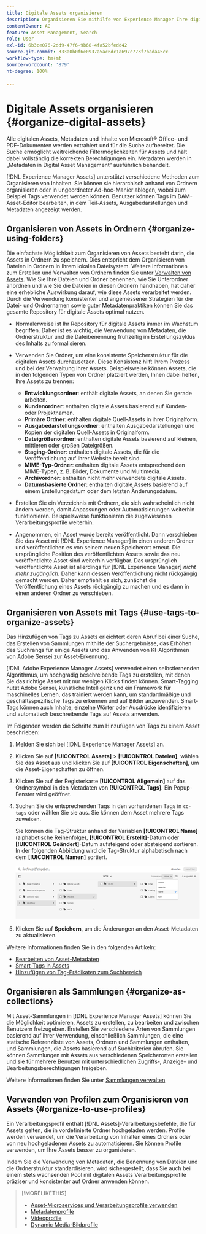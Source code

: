 ```yaml
---
title: Digitale Assets organisieren
description: Organisieren Sie mithilfe von Experience Manager Ihre digitalen Assets, Bilder, Dateien, Ordner usw.
contentOwner: AG
feature: Asset Management, Search
role: User
exl-id: 6b3ce076-2dd9-47f6-9b68-4fa52bfedd42
source-git-commit: 333a0b0f6e0937a5ac6dc1a697c773f7bada45cc
workflow-type: tm+mt
source-wordcount: '879'
ht-degree: 100%

---
```


# Digitale Assets organisieren {#organize-digital-assets}

Alle digitalen Assets, Metadaten und Inhalte von Microsoft® Office- und PDF-Dokumenten werden extrahiert und für die Suche aufbereitet. Die Suche ermöglicht weitreichende Filtermöglichkeiten für Assets und hält dabei vollständig die korrekten Berechtigungen ein. Metadaten werden in „Metadaten in Digital Asset Management“ ausführlich behandelt.

[!DNL Experience Manager Assets] unterstützt verschiedene Methoden zum Organisieren von Inhalten. Sie können sie hierarchisch anhand von Ordnern organisieren oder in ungeordneter Ad-hoc-Manier ablegen, wobei zum Beispiel Tags verwendet werden können. Benutzer können Tags im DAM-Asset-Editor bearbeiten, in dem Teil-Assets, Ausgabedarstellungen und Metadaten angezeigt werden.

<!-- Commenting to pull down the existing content before applying changes wrt CQDOC-15930
## Create folders {#create-folders}

When organizing a collection of assets, for example, all *Nature* images, you can create folders to keep them together. You can use folders to categorize and organize your assets. [!DNL Assets] does not require you to organize assets in folders to work better.

>[!NOTE]
>
>Sharing an Assets folder (in Marketing Cloud) of the type `sling:OrderedFolder`, is not supported. If you want to share a folder, do not select Ordered when creating a folder.

1. Navigate to the place in your digital assets folder where you want to create a new folder.
1. In the menu, click **[!UICONTROL Create]**. Select **[!UICONTROL New Folder]**.
1. In the **[!UICONTROL Title]** field, provide a folder name. By default, DAM uses the title that you provided as the folder name. Once the folder is created, you can override the default and specify another folder name.
1. Click **[!UICONTROL Create]**. Your folder is displayed in the digital assets folder.

## Add CUG properties to folders {#add-cug-properties-to-folders}

You can limit who can access certain folders in Assets by making the folder part of a closed user group (CUG). To make a folder part of a CUG:

1. In Assets, right-click the folder you want to add closed user group properties for and select **Properties**.  
1. Click the **CUG** tab.
1. Select the **Enabled** check box to make the folder and its assets available only to a closed user group.  
1. Browse to the login page, if there is one, to add that information. Add admitted groups by clicking **Add item**. If necessary, add the realm. Click **OK** to save your changes.

## Use tags to organize assets {#use-tags-to-organize-assets}

You can use folders or tags or both to organize assets. Adding tags to assets makes them more easy to retrieve during a search. To add tags to an asset, follow these steps:

1. In the Digital Asset Manager, double-click the asset to open it.
1. In the **Tags** area, open the menu to reveal the available tags. Select tags as appropriate. To delete a tag, hover the pointer over the tag and click `X` to delete it.
1. Click **Save** to save any tags you added.

Date24/08/2021
-->

## Organisieren von Assets in Ordnern {#organize-using-folders}

Die einfachste Möglichkeit zum Organisieren von Assets besteht darin, die Assets in Ordnern zu speichern. Dies entspricht dem Organisieren von Dateien in Ordnern in Ihrem lokalen Dateisystem. Weitere Informationen zum Erstellen und Verwalten von Ordnern finden Sie unter [Verwalten von Assets](manage-digital-assets.md). Wie Sie Ihre Dateien und Ordner benennen, wie Sie Unterordner anordnen und wie Sie die Dateien in diesen Ordnern handhaben, hat daher eine erhebliche Auswirkung darauf, wie diese Assets verarbeitet werden. Durch die Verwendung konsistenter und angemessener Strategien für die Datei- und Ordnernamen sowie guter Metadatenpraktiken können Sie das gesamte Repository für digitale Assets optimal nutzen.

* Normalerweise ist Ihr Repository für digitale Assets immer im Wachstum begriffen. Daher ist es wichtig, die Verwendung von Metadaten, die Ordnerstruktur und die Dateibenennung frühzeitig im Erstellungszyklus des Inhalts zu formalisieren.
* Verwenden Sie Ordner, um eine konsistente Speicherstruktur für die digitalen Assets durchzusetzen. Diese Konsistenz hilft Ihrem Prozess und bei der Verwaltung Ihrer Assets. Beispielsweise können Assets, die in den folgenden Typen von Ordner platziert werden, Ihnen dabei helfen, Ihre Assets zu trennen:

   * **Entwicklungsordner**: enthält digitale Assets, an denen Sie gerade arbeiten.
   * **Kundenordner**: enthalten digitale Assets basierend auf Kunden- oder Projektnamen.
   * **Primäre Ordner**: enthalten digitale Quell-Assets in ihrer Originalform.
   * **Ausgabedarstellungsordner**: enthalten Ausgabedarstellungen und Kopien der digitalen Quell-Assets in Originalform.
   * **Dateigrößenordner**: enthalten digitale Assets basierend auf kleinen, mittleren oder großen Dateigrößen.
   * **Staging-Ordner**: enthalten digitale Assets, die für die Veröffentlichung auf Ihrer Website bereit sind.
   * **MIME-Typ-Ordner**: enthalten digitale Assets entsprechend den MIME-Typen, z. B. Bilder, Dokumente und Multimedia.
   * **Archivordner**: enthalten nicht mehr verwendete digitale Assets.
   * **Datumsbasierte Ordner**: enthalten digitale Assets basierend auf einem Erstellungsdatum oder dem letzten Änderungsdatum.

* Erstellen Sie ein Verzeichnis mit Ordnern, die sich wahrscheinlich nicht ändern werden, damit Anpassungen oder Automatisierungen weiterhin funktionieren. Beispielsweise funktionieren die zugewiesenen Verarbeitungsprofile weiterhin.
* Angenommen, ein Asset wurde bereits veröffentlicht. Dann verschieben Sie das Asset mit [!DNL Experience Manager] in einen anderen Ordner und veröffentlichen es von seinem neuen Speicherort erneut. Die ursprüngliche Position des veröffentlichten Assets sowie das neu veröffentlichte Asset sind weiterhin verfügbar. Das ursprünglich veröffentlichte Asset ist allerdings für [!DNL Experience Manager] *nicht mehr zugänglich*. Daher kann dessen Veröffentlichung nicht rückgängig gemacht werden. Daher empfiehlt es sich, zunächst die Veröffentlichung eines Assets rückgängig zu machen und es dann in einen anderen Ordner zu verschieben.

## Organisieren von Assets mit Tags {#use-tags-to-organize-assets}

Das Hinzufügen von Tags zu Assets erleichtert deren Abruf bei einer Suche, das Erstellen von Sammlungen mithilfe der Suchergebnisse, das Erhöhen des Suchrangs für einige Assets und das Anwenden von KI-Algorithmen von Adobe Sensei zur Asset-Erkennung.

[!DNL Adobe Experience Manager Assets] verwendet einen selbstlernenden Algorithmus, um hochgradig beschreibende Tags zu erstellen, mit denen Sie das richtige Asset mit nur wenigen Klicks finden können. Smart-Tagging nutzt Adobe Sensei, künstliche Intelligenz und ein Framework für maschinelles Lernen, das trainiert werden kann, um standardmäßige und geschäftsspezifische Tags zu erkennen und auf Bilder anzuwenden. Smart-Tags können auch Inhalte, einzelne Wörter oder Ausdrücke identifizieren und automatisch beschreibende Tags auf Assets anwenden.

Im Folgenden werden die Schritte zum Hinzufügen von Tags zu einem Asset beschrieben:

1. Melden Sie sich bei [!DNL Experience Manager Assets] an.
1. Klicken Sie auf **[!UICONTROL Assets]** > **[!UICONTROL Dateien]**, wählen Sie das Asset aus und klicken Sie auf **[!UICONTROL Eigenschaften]**, um die Asset-Eigenschaften zu öffnen.
1. Klicken Sie auf der Registerkarte **[!UICONTROL Allgemein]** auf das Ordnersymbol in den Metadaten von **[!UICONTROL Tags]**. Ein Popup-Fenster wird geöffnet.
1. Suchen Sie die entsprechenden Tags in den vorhandenen Tags in `cq-tags` oder wählen Sie sie aus. Sie können dem Asset mehrere Tags zuweisen.

   Sie können die Tag-Struktur anhand der Variablen **[!UICONTROL Name]** (alphabetische Reihenfolge), **[!UICONTROL Erstellt]**-Datum oder **[!UICONTROL Geändert]**-Datum aufsteigend oder absteigend sortieren. In der folgenden Abbildung wird die Tag-Struktur alphabetisch nach dem **[!UICONTROL Namen]** sortiert.

   ![add-tags](assets/add-tags-to-asset.png)

1. Klicken Sie auf **Speichern**, um die Änderungen an den Asset-Metadaten zu aktualisieren.

Weitere Informationen finden Sie in den folgenden Artikeln:

* [Bearbeiten von Asset-Metadaten](meta-edit.md)
* [Smart-Tags in Assets](smart-tags.md)
* [Hinzufügen von Tag-Prädikaten zum Suchbereich](/help/assets/search-facets.md/#adding-a-tags-predicate)

## Organisieren als Sammlungen {#organize-as-collections}

Mit Asset-Sammlungen in [!DNL Experience Manager Assets] können Sie die Möglichkeit optimieren, Assets zu erstellen, zu bearbeiten und zwischen Benutzern freizugeben. Erstellen Sie verschiedene Arten von Sammlungen basierend auf ihrer Verwendung, einschließlich Sammlungen, die eine statische Referenzliste von Assets, Ordnern und Sammlungen enthalten, und Sammlungen, die Assets basierend auf Suchkriterien abrufen. Sie können Sammlungen mit Assets aus verschiedenen Speicherorten erstellen und sie für mehrere Benutzer mit unterschiedlichen Zugriffs-, Anzeige- und Bearbeitungsberechtigungen freigeben.

Weitere Informationen finden Sie unter [Sammlungen verwalten](manage-collections.md)


## Verwenden von Profilen zum Organisieren von Assets {#organize-to-use-profiles}

Ein Verarbeitungsprofil enthält [!DNL Assets]-Verarbeitungsbefehle, die für Assets gelten, die in vordefinierte Ordner hochgeladen werden. Profile werden verwendet, um die Verarbeitung von Inhalten eines Ordners oder von neu hochgeladenen Assets zu automatisieren. Sie können Profile verwenden, um Ihre Assets besser zu organisieren.

Indem Sie die Verwendung von Metadaten, die Benennung von Dateien und die Ordnerstruktur standardisieren, wird sichergestellt, dass Sie auch bei einem stets wachsenden Pool mit digitalen Assets Verarbeitungsprofile präziser und konsistenter auf Ordner anwenden können.

>[!MORELIKETHIS]
>
>* [Asset-Microservices und Verarbeitungsprofile verwenden](asset-microservices-configure-and-use.md)
>* [Metadatenprofile](metadata-profiles.md)
>* [Videoprofile](/help/assets/dynamic-media/video-profiles.md)
>* [Dynamic Media-Bildprofile](/help/assets/dynamic-media/image-profiles.md)


